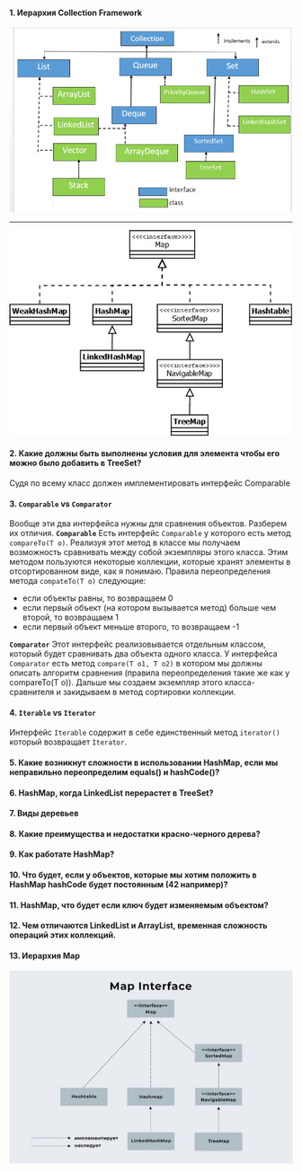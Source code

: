 #### 1. Иерархия Collection Framework

![](https://github.com/Primisen/interview/blob/master/pictures/collection-hierarchy.png "")
________________________________________________________________________________________________________

![](https://github.com/Primisen/interview/blob/master/pictures/map-hierarchy.png "")

#### 2. Какие должны быть выполнены условия для элемента чтобы его можно было добавить в TreeSet?
Судя по всему класс  должен имплементировать интерфейс Comparable

#### 3. `Comparable` vs `Comparator`

Вообще эти два интерфейса нужны для сравнения объектов.
Разберем их отличия. 
__`Comparable`__
Есть интерфейс `Comparable` у которого есть метод `compareTo(T o)`. Реализуя этот метод в классе мы получаем 
возможность сравнивать между собой экземпляры этого класса. Этим методом пользуются некоторые коллекции, которые хранят элементы в отсортированном виде, как я понимаю.
Правила переопределения метода `compateTo(T o)` следующие:
* если объекты равны, то возвращаем 0
* если первый объект (на котором вызывается метод) больше чем второй, то возвращаем 1
* если первый объект меньше второго, то возвращаем -1

__`Comparator`__
Этот интерфейс реализовывается отдельным классом, который будет сравнивать два объекта одного класса. У интерфейса `Comparator` есть метод 
`compare(T o1, T o2)` в котором мы должны описать алгоритм сравнения (правила переопределения такие же как у compareTo(T o)). Дальше мы создаем экземпляр
этого класса-сравнителя и закидываем в метод сортировки коллекции. 


#### 4. `Iterable` vs `Iterator`
Интерфейс `Iterable` содержит в себе единственный метод `iterator()` который возвращает `Iterator`.

#### 5. Какие возникнут сложности в использовании HashMap, если мы неправильно переопределим equals() и hashCode()?

#### 6. HashMap, когда LinkedList перерастет в TreeSet?

#### 7. Виды деревьев

#### 8. Какие преимущества и недостатки красно-черного дерева?

#### 9. Как работате HashMap? 

#### 10. Что будет, если у объектов, которые мы хотим положить в  HashMap hashCode будет постоянным (42 например)?

#### 11. HashMap, что будет если ключ будет изменяемым объектом?

#### 12. Чем отличаются LinkedList и ArrayList, временная сложность операций этих коллекций.

#### 13. Иерархия Map
![](https://github.com/Primisen/interview/blob/master/pictures/map_hierarchy.jpeg "")
